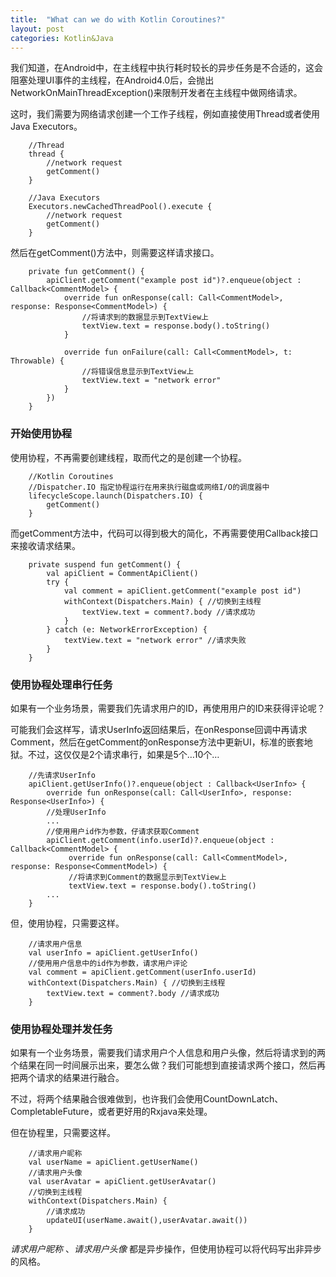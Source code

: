 ```yaml
---
title:  "What can we do with Kotlin Coroutines?"
layout: post
categories: Kotlin&Java
---
```




我们知道，在Android中，在主线程中执行耗时较长的异步任务是不合适的，这会阻塞处理UI事件的主线程，在Android4.0后，会抛出NetworkOnMainThreadException()来限制开发者在主线程中做网络请求。

这时，我们需要为网络请求创建一个工作子线程，例如直接使用Thread或者使用Java Executors。

```
    //Thread
    thread {
        //network request
        getComment()
    }

    //Java Executors
    Executors.newCachedThreadPool().execute {
        //network request
        getComment()
    }
```

然后在getComment()方法中，则需要这样请求接口。
```
    private fun getComment() {
        apiClient.getComment("example post id")?.enqueue(object : Callback<CommentModel> {
            override fun onResponse(call: Call<CommentModel>, response: Response<CommentModel>) {
                //将请求到的数据显示到TextView上
                textView.text = response.body().toString()
            }

            override fun onFailure(call: Call<CommentModel>, t: Throwable) {
                //将错误信息显示到TextView上
                textView.text = "network error"
            }
        })
    }
```

### 开始使用协程

使用协程，不再需要创建线程，取而代之的是创建一个协程。
```
    //Kotlin Coroutines
    //Dispatcher.IO 指定协程运行在用来执行磁盘或网络I/O的调度器中
    lifecycleScope.launch(Dispatchers.IO) {
        getComment()
    }
```

而getComment方法中，代码可以得到极大的简化，不再需要使用Callback接口来接收请求结果。
```
    private suspend fun getComment() {
        val apiClient = CommentApiClient()
        try {
            val comment = apiClient.getComment("example post id")
            withContext(Dispatchers.Main) { //切换到主线程
                textView.text = comment?.body //请求成功
            }
        } catch (e: NetworkErrorException) {
            textView.text = "network error" //请求失败
        }
    }
```
### 使用协程处理串行任务

如果有一个业务场景，需要我们先请求用户的ID，再使用用户的ID来获得评论呢？

可能我们会这样写，请求UserInfo返回结果后，在onResponse回调中再请求Comment，然后在getComment的onResponse方法中更新UI，标准的嵌套地狱。不过，这仅仅是2个请求串行，如果是5个…10个…

```
    //先请求UserInfo
    apiClient.getUserInfo()?.enqueue(object : Callback<UserInfo> {
        override fun onResponse(call: Call<UserInfo>, response: Response<UserInfo>) {
        //处理UserInfo
        ...
        //使用用户id作为参数，仔请求获取Comment
        apiClient.getComment(info.userId)?.enqueue(object : Callback<CommentModel> {            
             override fun onResponse(call: Call<CommentModel>, response: Response<CommentModel>) {
             //将请求到Comment的数据显示到TextView上
             textView.text = response.body().toString()
        ...
    }
```

但，使用协程，只需要这样。

```
    //请求用户信息
    val userInfo = apiClient.getUserInfo()
    //使用用户信息中的id作为参数，请求用户评论
    val comment = apiClient.getComment(userInfo.userId)
    withContext(Dispatchers.Main) { //切换到主线程
        textView.text = comment?.body //请求成功
    }
```


### 使用协程处理并发任务

如果有一个业务场景，需要我们请求用户个人信息和用户头像，然后将请求到的两个结果在同一时间展示出来，要怎么做？我们可能想到直接请求两个接口，然后再把两个请求的结果进行融合。

不过，将两个结果融合很难做到，也许我们会使用CountDownLatch、CompletableFuture，或者更好用的Rxjava来处理。

但在协程里，只需要这样。


```
    //请求用户昵称
    val userName = apiClient.getUserName()
    //请求用户头像
    val userAvatar = apiClient.getUserAvatar()
    //切换到主线程
    withContext(Dispatchers.Main) {
        //请求成功
        updateUI(userName.await(),userAvatar.await())
    }
```

*请求用户昵称* 、*请求用户头像* 都是异步操作，但使用协程可以将代码写出非异步的风格。



